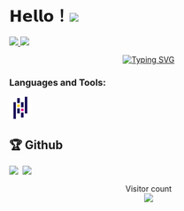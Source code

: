 # 𝗛𝗲𝗹𝗹𝗼！<img src="https://user-images.githubusercontent.com/5679180/79618120-0daffb80-80be-11ea-819e-d2b0fa904d07.gif" width="27px"> 


<a href="https://www.linkedin.com/in/nava-biglar-b233b62a7/?originalSubdomain=ir">
    <img src="https://img.shields.io/badge/-Linkedin-blue?style=flat-square&logo=linkedin">
</a>

<a href="mailto:nava.biglar@gmail.com">
    <img src="https://img.shields.io/badge/-Email-red?style=flat-square&logo=gmail&logoColor=white">
</a>





<p align="center">
<a href="https://github.com/drkostas">
    <img src="https://readme-typing-svg.demolab.com?font=Georgia&size=18&duration=2000&pause=100&multiline=true&width=500&height=80&lines=Nava+Biglar;+%7C+ Cs+Student;" alt="Typing SVG" />
</a>
<br/>





<h3 align="left">Languages and Tools:</h3>
<img src="https://raw.githubusercontent.com/devicons/devicon/2ae2a900d2f041da66e950e4d48052658d850630/icons/pandas/pandas-original.svg" alt="pandas" width="40" height="40"/> 




## 🏆 Github
 &nbsp;
    <img align="left" src="https://github-readme-stats.vercel.app/api?username=navaabiglar&show_icons=true&hide_border=true">
<a href="https://github.com/parvvaresh">
    <img src="https://github-stats-alpha.vercel.app/api?username=navaabiglar&cc=22272e&tc=37BCF6&ic=fff&bc=0000">
</a>


<p align="center"> 
  Visitor count<br>
  <img src="https://profile-counter.glitch.me/navaabiglar/count.svg" />
</p>
